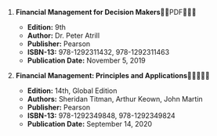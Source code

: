 1. **Financial Management for Decision Makers**🚨🚨PDF🚨🚨🚨
   - **Edition:** 9th
   - **Author:** Dr. Peter Atrill
   - **Publisher:** Pearson
   - **ISBN-13:** 978-1292311432, 978-1292311463
   - **Publication Date:** November 5, 2019

2. **Financial Management: Principles and Applications**🚨🚨🚨🚨🚨
   - **Edition:** 14th, Global Edition
   - **Authors:** Sheridan Titman, Arthur Keown, John Martin
   - **Publisher:** Pearson
   - **ISBN-13:** 978-1292349848, 978-1292349824
   - **Publication Date:** September 14, 2020
